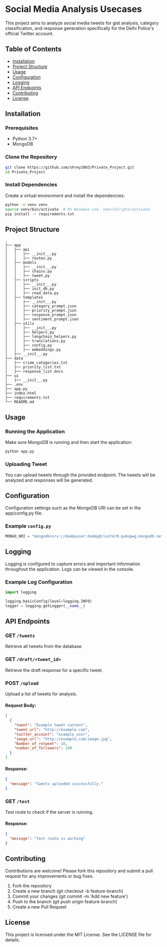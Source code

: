 # Social Media Analysis Usecases

This project aims to analyze social media tweets for gist analysis, category classification, and response generation specifically for the Delhi Police's official Twitter account.

## Table of Contents

- [Installation](#installation)
- [Project Structure](#project-structure)
- [Usage](#usage)
- [Configuration](#configuration)
- [Logging](#logging)
- [API Endpoints](#api-endpoints)
- [Contributing](#contributing)
- [License](#license)

## Installation

### Prerequisites

- Python 3.7+
- MongoDB

### Clone the Repository

```bash
git clone https://github.com/shrey2003/Private_Project.git
cd Private_Project
```
### Install Dependencies
Create a virtual environment and install the dependencies:

```bash
python -m venv venv
source venv/bin/activate  # On Windows use `venv\Scripts\activate`
pip install -r requirements.txt
```
## Project Structure
```
.
├── app
│   ├── api
│   │   ├── __init__.py
│   │   ├── routes.py
│   ├── models
│   │   ├── __init__.py
│   │   ├── chains.py
│   │   ├── tweet.py
│   ├── scripts
│   │   ├── __init__.py
│   │   ├── init_db.py
│   │   ├── read_data.py
│   ├── templates
│   │   ├── __init__.py
│   │   ├── category_prompt.json
│   │   ├── priority_prompt.json
│   │   ├── response_prompt.json
│   │   ├── sentiment_prompt.json
│   ├── utils
│   │   ├── __init__.py
│   │   ├── helpers.py
│   │   ├── langchain_helpers.py
│   │   ├── translations.py
│   │   ├── config.py
│   │   ├── embeddings.py
│   ├── __init__.py
├── data
│   ├── crime_categories.txt
│   ├── priority_list.txt
│   ├── response_list.docx
├── ui
│   ├── __init__.py
├── .env
├── app.py
├── index.html
├── requirements.txt
└── README.md

```
## Usage
### Running the Application
Make sure MongoDB is running and then start the application:

``` bash
python app.py
```
### Uploading Tweet
You can upload tweets through the provided endpoint. The tweets will be analyzed and responses will be generated.

## Configuration
Configuration settings such as the MongoDB URI can be set in the app/config.py file.

### Example `config.py`
```python
MONGO_URI = "mongodb+srv://dummyuser:dummy@cluster0.qvmspwg.mongodb.net/?retryWrites=true&w=majority&appName=Cluster0"
```

## Logging
Logging is configured to capture errors and important information throughout the application. Logs can be viewed in the console.

### Example Log Configuration
```python
import logging

logging.basicConfig(level=logging.INFO)
logger = logging.getLogger(__name__)
```

## API Endpoints
### GET `/tweets`
Retrieve all tweets from the database.

### GET `/draft/<tweet_id>`
Retrieve the draft response for a specific tweet.

### POST `/upload`
Upload a list of tweets for analysis.

#### Request Body:

```json
[
  {
    "tweet": "Example tweet content",
    "tweet_url": "http://example.com",
    "twitter_account": "example_user",
    "image_url": "http://example.com/image.jpg",
    "Number_of_retweet": 10,
    "number_of_followers": 100
  }
]
``` 
#### Response:

```json
{
  "message": "Tweets uploaded successfully."
}
```
### GET `/test`
Test route to check if the server is running.

#### Response:

```json
{
  "message": "Test route is working"
}
```
## Contributing
Contributions are welcome! Please fork this repository and submit a pull request for any improvements or bug fixes.

1) Fork the repository 
2) Create a new branch (git checkout -b feature-branch)
3) Commit your changes (git commit -m 'Add new feature')
4) Push to the branch (git push origin feature-branch)
5) Create a new Pull Request
## License
This project is licensed under the MIT License. See the LICENSE file for details.
